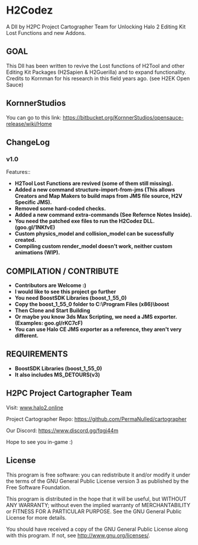 # H2Codez
A Dll by H2PC Project Cartographer Team for Unlocking Halo 2 Editing Kit Lost Functions and new Addons.

## GOAL ##

This Dll has been written to revive the Lost functions of H2Tool and other Editing Kit Packages (H2Sapien & H2Guerilla) and to expand functionality.
Credits to Kornman for his research in this field years ago. (see H2EK Open Sauce)

## KornnerStudios ##
You can go to this link:
https://bitbucket.org/KornnerStudios/opensauce-release/wiki/Home

## ChangeLog ##
### v1.0 ###
Features::
* __H2Tool Lost Functions are revived (some of them still missing).__
* __Added a new command structure-import-from-jms (This allows Creators and Map Makers to build maps from JMS file source, H2V Specific JMS).__
* __Removed some hard-coded checks.__
* __Added a new command extra-commands (See Refernce Notes Inside).__
* __You need the patched exe files to run the H2Codez DLL. (goo.gl/1NKfvE)__
* __Custom physics_model and collision_model can be sucessfully created.__
* __Compiling custom render_model doesn't work, neither custom animations (WIP).__


## COMPILATION / CONTRIBUTE ##
* __Contributors are Welcome :)__
* __I would like to see this project go further__
* __You need BoostSDK Libraries (boost_1_55_0)__
* __Copy the boost_1_55_0 folder to C:\Program Files (x86)\boost__
* __Then Clone and Start Building__
* __Or maybe you know 3ds Max Scripting, we need a JMS exporter. (Examples: goo.gl/rKC7cF)__
* __You can use Halo CE JMS exporter as a reference, they aren't very different.__

## REQUIREMENTS ##
- __BoostSDK Libraries (boost_1_55_0)__
- __It also includes MS_DETOURS(v3)__

## H2PC Project Cartographer Team ##
Visit: www.halo2.online 

Project Cartographer Repo: https://github.com/PermaNulled/cartographer

Our Discord: https://www.discord.gg/fqgj44m

Hope to see you in-game :)

## License ##
This program is free software: you can redistribute it and/or modify
it under the terms of the GNU General Public License version 3 as published by
the Free Software Foundation.

This program is distributed in the hope that it will be useful,
but WITHOUT ANY WARRANTY; without even the implied warranty of
MERCHANTABILITY or FITNESS FOR A PARTICULAR PURPOSE.  See the
GNU General Public License for more details.

You should have received a copy of the GNU General Public License
along with this program.  If not, see http://www.gnu.org/licenses/.
